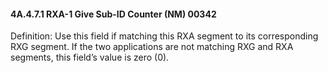 #### 4A.4.7.1 RXA-1 Give Sub-ID Counter (NM) 00342

Definition: Use this field if matching this RXA segment to its corresponding RXG segment. If the two applications are not matching RXG and RXA segments, this field’s value is zero (0).

